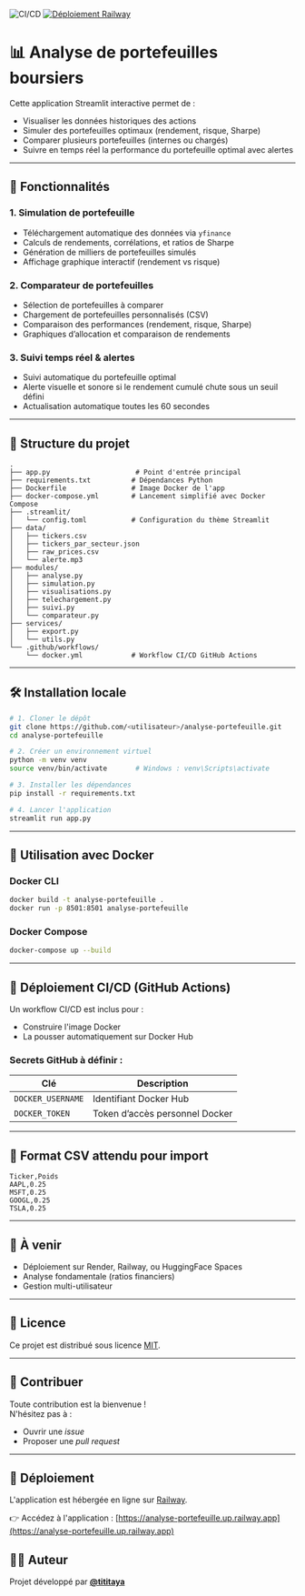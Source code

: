 ![CI/CD](https://github.com/tititaya/analyse-portefeuille/actions/workflows/main.yml/badge.svg)
[![Déploiement Railway](https://img.shields.io/badge/Railway-app-green?logo=railway&style=flat-square)](https://analyse-portefeuille.up.railway.app)


# 📊 Analyse de portefeuilles boursiers

Cette application Streamlit interactive permet de :
- Visualiser les données historiques des actions
- Simuler des portefeuilles optimaux (rendement, risque, Sharpe)
- Comparer plusieurs portefeuilles (internes ou chargés)
- Suivre en temps réel la performance du portefeuille optimal avec alertes

---

## 🚀 Fonctionnalités

### 1. Simulation de portefeuille
- Téléchargement automatique des données via `yfinance`
- Calculs de rendements, corrélations, et ratios de Sharpe
- Génération de milliers de portefeuilles simulés
- Affichage graphique interactif (rendement vs risque)

### 2. Comparateur de portefeuilles
- Sélection de portefeuilles à comparer
- Chargement de portefeuilles personnalisés (CSV)
- Comparaison des performances (rendement, risque, Sharpe)
- Graphiques d’allocation et comparaison de rendements

### 3. Suivi temps réel & alertes
- Suivi automatique du portefeuille optimal
- Alerte visuelle et sonore si le rendement cumulé chute sous un seuil défini
- Actualisation automatique toutes les 60 secondes

---

## 📁 Structure du projet

```
.
├── app.py                     # Point d'entrée principal
├── requirements.txt          # Dépendances Python
├── Dockerfile                # Image Docker de l'app
├── docker-compose.yml        # Lancement simplifié avec Docker Compose
├── .streamlit/
│   └── config.toml           # Configuration du thème Streamlit
├── data/
│   ├── tickers.csv
│   ├── tickers_par_secteur.json
│   ├── raw_prices.csv
│   └── alerte.mp3
├── modules/
│   ├── analyse.py
│   ├── simulation.py
│   ├── visualisations.py
│   ├── telechargement.py
│   ├── suivi.py
│   └── comparateur.py
├── services/
│   ├── export.py
│   └── utils.py
└── .github/workflows/
    └── docker.yml            # Workflow CI/CD GitHub Actions
```

---

## 🛠️ Installation locale

```bash
# 1. Cloner le dépôt
git clone https://github.com/<utilisateur>/analyse-portefeuille.git
cd analyse-portefeuille

# 2. Créer un environnement virtuel
python -m venv venv
source venv/bin/activate       # Windows : venv\Scripts\activate

# 3. Installer les dépendances
pip install -r requirements.txt

# 4. Lancer l'application
streamlit run app.py
```

---

## 🐳 Utilisation avec Docker

### Docker CLI

```bash
docker build -t analyse-portefeuille .
docker run -p 8501:8501 analyse-portefeuille
```

### Docker Compose

```bash
docker-compose up --build
```

---

## 🔁 Déploiement CI/CD (GitHub Actions)

Un workflow CI/CD est inclus pour :
- Construire l'image Docker
- La pousser automatiquement sur Docker Hub

### Secrets GitHub à définir :

| Clé               | Description                       |
|-------------------|-----------------------------------|
| `DOCKER_USERNAME` | Identifiant Docker Hub            |
| `DOCKER_TOKEN`    | Token d’accès personnel Docker    |

---

## 📄 Format CSV attendu pour import

```csv
Ticker,Poids
AAPL,0.25
MSFT,0.25
GOOGL,0.25
TSLA,0.25
```

---

## 📌 À venir

- Déploiement sur Render, Railway, ou HuggingFace Spaces
- Analyse fondamentale (ratios financiers)
- Gestion multi-utilisateur

---

## 📃 Licence

Ce projet est distribué sous licence [MIT](https://opensource.org/licenses/MIT).

---

## 🤝 Contribuer

Toute contribution est la bienvenue !  
N'hésitez pas à :
- Ouvrir une *issue*
- Proposer une *pull request*

---

## 🚀 Déploiement

L'application est hébergée en ligne sur [Railway](https://railway.app/).

👉 Accédez à l'application : [https://analyse-portefeuille.up.railway.app](https://analyse-portefeuille.up.railway.app)


## 👨‍💻 Auteur

Projet développé par **[@tititaya](https://github.com/tititaya)**
